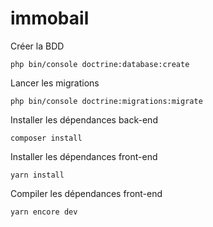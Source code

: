 # immobail

Créer la BDD

```php bin/console doctrine:database:create```

Lancer les migrations

```php bin/console doctrine:migrations:migrate```

Installer les dépendances back-end

```composer install```

Installer les dépendances front-end

```yarn install```

Compiler les dépendances front-end

```yarn encore dev```
